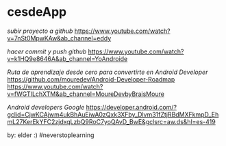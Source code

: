 # cesdeApp



*subir proyecto a github*
https://www.youtube.com/watch?v=7nSt0MpwKAw&ab_channel=eddy

*hacer commit y push github*
https://www.youtube.com/watch?v=k1HQ9e8646A&ab_channel=YoAndroide

*Ruta de aprendizaje desde cero para convertirte en Android Developer*
https://github.com/mouredev/Android-Developer-Roadmap
https://www.youtube.com/watch?v=fWGTILchXTM&ab_channel=MoureDevbyBraisMoure

*Android developers Google*
https://developer.android.com/?gclid=CjwKCAjwm4ukBhAuEiwA0zQxk3XFby_Dlvm31fZtjRBdMXFkmpD_EhmL27KerEkYFC2zjdxqLzbQ9RoC7yoQAvD_BwE&gclsrc=aw.ds&hl=es-419


by: elder :) #neverstoplearning
